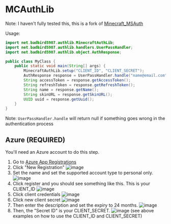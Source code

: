 # MCAuthLib
Note: I haven't fully tested this, this is a fork of [Minecraft_MSAuth](https://github.com/charlie353535/Minecraft_MSAuth/)

Usage:
```java
import net.badbird5907.authlib.MinecraftAuthLib;
import net.badbird5907.authlib.handlers.UserPassHandler;
import net.badbird5907.authlib.object.AuthResponse;

public class MyClass {
	public static void main(String[] args) {
		MinecraftAuthLib.setup("CLIENT_ID", "CLIENT_SECRET");
		AuthResponse response = UserPassHandler.handle("name@email.com", "verysecurepassword123");
		String accessToken = response.getAccessToken();
		String refreshToken = response.getRefreshToken();
		String name = response.getName();
		String skinURL = response.getSkinURL();
		UUID uuid = response.getUuid();
	}
} 
```
Note: `UserPassHandler.handle` will return null if something goes wrong in the authentication process
## Azure (REQUIRED)
You'll need an Azure account to do this step. </br>
1. Go to [Azure App Registrations](https://portal.azure.com/#blade/Microsoft_AAD_IAM/ActiveDirectoryMenuBlade/RegisteredApps)
2. Click "New Registration" ![image](https://user-images.githubusercontent.com/50347938/128092602-76c4dfbb-362d-4cf3-ba6d-80e0c66f67ad.png)
3. Set the name and set the supported account type to personal only. ![image](https://user-images.githubusercontent.com/50347938/128092694-e7ea4a93-59b8-4061-bd63-a651e3948219.png)
4. Click register and you should see something like this. This is your CLIENT_ID ![image](https://user-images.githubusercontent.com/50347938/128092811-27ac20f1-562c-4498-9add-daf424a6af62.png)
5. Click client credentials ![image](https://user-images.githubusercontent.com/50347938/128092832-74b5be63-6ded-4c76-b4a9-86367a41780a.png)
6. Click new client secret ![image](https://user-images.githubusercontent.com/50347938/128092885-119c70e2-31e3-4e0e-995c-9d0050c147e8.png)
7. Then enter the description and set the expiry to 24 months. ![image](https://user-images.githubusercontent.com/50347938/128093378-efb0b1e6-ca96-4645-b2f6-001d732694ac.png)
8. Then, the "Secret ID" is your CLIENT_SECRET. ![image](https://user-images.githubusercontent.com/50347938/128093474-54753299-c203-4618-a8ab-b2d8df3b3b5a.png)
(see above examples on how to use the CLIENT_ID and CLIENT_SECRET)
